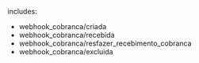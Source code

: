 includes:
 - webhook_cobranca/criada
 - webhook_cobranca/recebida
 - webhook_cobranca/resfazer_recebimento_cobranca
 - webhook_cobranca/excluida